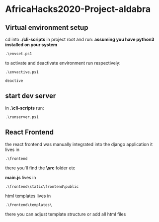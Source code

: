 # AfricaHacks2020-Project-aldabra

## Virtual environment setup
  cd into **./cli-scripts** in project root and run:
  **assuming you have python3 installed on your system**
  ````
  .\envset.ps1
  ````
  
  to activate and deactivate environment run respectively:
  ````
  .\envactive.ps1
  
  deactive
  ````
  
  
## start dev server
  in **.\cli-scripts** run:
  ````
  .\runserver.ps1
  ````
  
  
## React Frontend
   the react frontend was manually integrated into the django application
   it lives in 
   ````
   .\frontend
   ````
   there you'll find the **\src** folder etc
   
   **main.js** lives in
   ````
   .\frontend\static\frontend\public
   ````
   html templates lives in
   ````
   .\frontend\templates\
   ````
   there you can adjust template structure or add all html files
   
